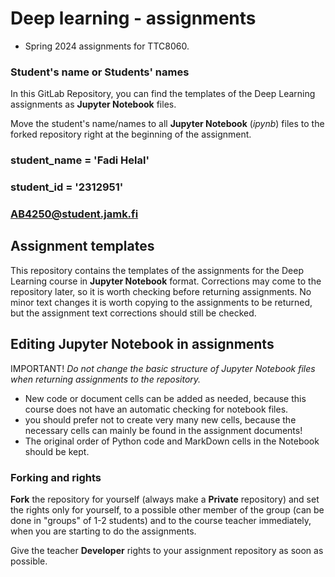 # Deep learning - assignments

* Spring 2024 assignments for TTC8060.

### Student's name or Students' names

In this GitLab Repository, you can find the templates of the Deep Learning assignments as **Jupyter Notebook** files.

Move the student's name/names to all **Jupyter Notebook** (_ipynb_)
files to the forked repository right at the beginning of the assignment.

### student_name = 'Fadi Helal'
### student_id = '2312951'
### AB4250@student.jamk.fi


## Assignment templates

This repository contains the templates of the assignments for the Deep Learning course in **Jupyter Notebook** format.
Corrections may come to the repository later, so it is worth checking before returning assignments. 
No minor text changes
it is worth copying to the assignments to be returned, but the assignment text corrections should still be checked.

## Editing Jupyter Notebook in assignments

IMPORTANT! *Do not change the basic structure of Jupyter Notebook files when returning assignments to the repository.*

* New code or document cells can be added as needed, because this course does not have an automatic checking for notebook files.
* you should prefer not to create very many new cells, because the necessary cells can mainly be found in the assignment documents!
* The original order of Python code and MarkDown cells in the Notebook should be kept.

### Forking and rights

**Fork** the repository for yourself (always make a **Private** repository) and set the rights only for yourself,
to a possible other member of the group (can be done in "groups" of 1-2 students) and to the course teacher immediately,
when you are starting to do the assignments.

Give the teacher **Developer** rights to your assignment repository as soon as possible.

